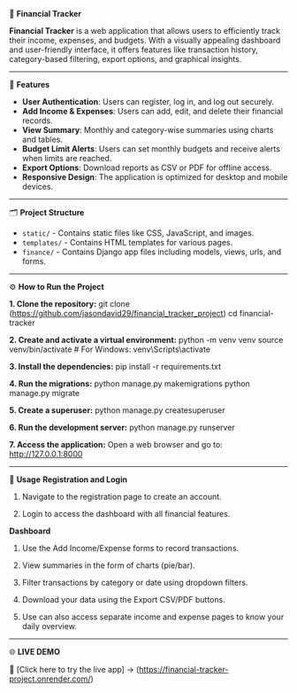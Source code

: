 💼 **Financial Tracker**

**Financial Tracker** is a web application that allows users to efficiently track their income, expenses, and budgets. With a visually appealing dashboard and user-friendly interface, it offers features like transaction history, category-based filtering, export options, and graphical insights.

---

🔑 **Features**

- **User Authentication**: Users can register, log in, and log out securely.
- **Add Income & Expenses**: Users can add, edit, and delete their financial records.
- **View Summary**: Monthly and category-wise summaries using charts and tables.
- **Budget Limit Alerts**: Users can set monthly budgets and receive alerts when limits are reached.
- **Export Options**: Download reports as CSV or PDF for offline access.
- **Responsive Design**: The application is optimized for desktop and mobile devices.

---

🗂️ **Project Structure**

- `static/` - Contains static files like CSS, JavaScript, and images.
- `templates/` - Contains HTML templates for various pages.
- `finance/` - Contains Django app files including models, views, urls, and forms.

---

⚙️ **How to Run the Project**

**1. Clone the repository:**
git clone (https://github.com/jasondavid29/financial_tracker_project)
cd financial-tracker

**2. Create and activate a virtual environment:**
python -m venv venv
source venv/bin/activate  # For Windows: venv\Scripts\activate

**3. Install the dependencies:**
pip install -r requirements.txt

**4. Run the migrations:**
python manage.py makemigrations
python manage.py migrate

**5. Create a superuser:**
python manage.py createsuperuser

**6. Run the development server:**
python manage.py runserver

**7. Access the application:**
Open a web browser and go to:
http://127.0.0.1:8000

---

📌 **Usage**
**Registration and Login**
1. Navigate to the registration page to create an account.

2. Login to access the dashboard with all financial features.

**Dashboard**
1. Use the Add Income/Expense forms to record transactions.

2. View summaries in the form of charts (pie/bar).

3. Filter transactions by category or date using dropdown filters.

4. Download your data using the Export CSV/PDF buttons.

5. Use can also access separate income and expense pages to know your daily overview.

---

🌐 **LIVE DEMO**

🔗 [Click here to try the live app] -> (https://financial-tracker-project.onrender.com/) 



